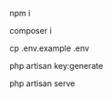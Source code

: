 <p>npm i</p>
<p>composer i</p>
<p>cp .env.example .env</p>
<p>php artisan key:generate</p>
<p>php artisan serve</p>